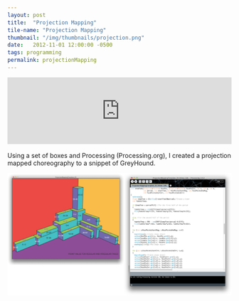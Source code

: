 ```yaml
---
layout: post
title:  "Projection Mapping"
tile-name: "Projection Mapping"
thumbnail: "/img/thumbnails/projection.png"
date:   2012-11-01 12:00:00 -0500
tags: programming
permalink: projectionMapping
---
```


<iframe width="100%" src="http://www.youtube.com/embed/7t88hFd7VqY?rel=0" frameborder="0" allowfullscreen></iframe>

Using a set of boxes and Processing (Processing.org), I created a projection mapped choreography to a snippet of GreyHound.

<div class="image-container">
<img src="../img/projectionMappingLayout.png" alt="Shape Layout" /></div>
